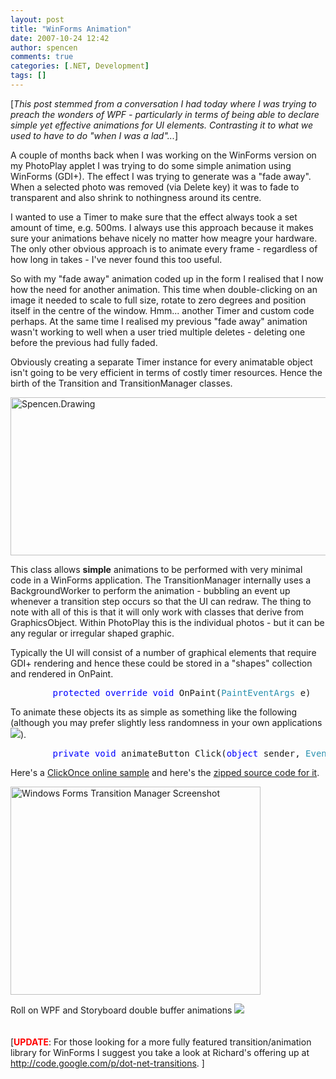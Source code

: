 ```yaml
---
layout: post
title: "WinForms Animation"
date: 2007-10-24 12:42
author: spencen
comments: true
categories: [.NET, Development]
tags: []
---
```

<P>[<EM>This post stemmed from a conversation I had today where I was trying to preach the wonders of WPF - particularly in terms of being able to declare simple yet effective animations for UI elements. Contrasting it to what we used to have to do "when I was a lad"...</EM>]</P>
<P>A couple of months back when I was working on the WinForms version on my PhotoPlay applet I was trying to do some simple animation using WinForms (GDI+). The effect I was trying to generate was a "fade away". When a selected photo was removed (via Delete key) it was to fade to transparent and also shrink to nothingness around its centre.</P>
<P>I wanted to use a Timer to make sure that the effect always took a set amount of time, e.g. 500ms. I always use this approach because it makes sure your animations behave nicely no matter how meagre your hardware. The only other obvious approach is to animate every frame - regardless of how long in takes - I've never found this too useful.</P>
<P>So with my "fade away" animation coded up in the form I realised that I now how the need for another animation. This time when double-clicking on an image it needed to scale to full size, rotate to zero degrees and position itself in the centre of the window. Hmm... another Timer and custom code perhaps. At the same time I realised my previous "fade away" animation wasn't working to well when a user tried multiple deletes - deleting one before the previous had fully faded.</P>
<P>Obviously creating a separate Timer instance for every animatable object isn't going to be very efficient in terms of costly timer resources. Hence the birth of the Transition and TransitionManager classes.</P><A href="http://11011.net/software/vspaste"></A>
<P><A href="http://blog.spencen.com/images/83489-72989/Spencen.Drawing_4.png" target=_blank><IMG style="BORDER-RIGHT-WIDTH: 0px; BORDER-TOP-WIDTH: 0px; BORDER-BOTTOM-WIDTH: 0px; BORDER-LEFT-WIDTH: 0px" border=0 alt=Spencen.Drawing src="http://blog.spencen.com/images/83489-72989/Spencen.Drawing_thumb_1.png" width=640 height=253></A> </P>
<P>This class allows <STRONG>simple</STRONG> animations to be performed with very minimal code in a WinForms application. The TransitionManager internally uses a BackgroundWorker to perform the animation - bubbling an event up whenever a transition step occurs so that the UI can redraw. The thing to note with all of this is that it will only work with classes that derive from GraphicsObject. Within PhotoPlay this is the individual photos - but it can be any regular or irregular shaped graphic.</P>
<P>Typically the UI will consist of a number of graphical elements that require GDI+ rendering and hence these could be stored in a "shapes" collection and rendered in OnPaint.</P><PRE class=code>        <SPAN style="COLOR: rgb(0,0,255)">protected</SPAN> <SPAN style="COLOR: rgb(0,0,255)">override</SPAN> <SPAN style="COLOR: rgb(0,0,255)">void</SPAN> OnPaint(<SPAN style="COLOR: rgb(43,145,175)">PaintEventArgs</SPAN> e)        {            <SPAN style="COLOR: rgb(0,0,255)">base</SPAN>.OnPaint(e);            <SPAN style="COLOR: rgb(0,0,255)">foreach</SPAN> (<SPAN style="COLOR: rgb(43,145,175)">GraphicsObject</SPAN> graphicsObject <SPAN style="COLOR: rgb(0,0,255)">in</SPAN> shapes)            {                graphicsObject.Paint(e.Graphics);            }        }</PRE>
<P>To animate these objects its as simple as something like the following (although you may prefer slightly less randomness in your own applications <IMG border=0 src="http://blog.spencen.com/emoticons/smile.png">).</P><PRE class=code>        <SPAN style="COLOR: rgb(0,0,255)">private</SPAN> <SPAN style="COLOR: rgb(0,0,255)">void</SPAN> animateButton_Click(<SPAN style="COLOR: rgb(0,0,255)">object</SPAN> sender, <SPAN style="COLOR: rgb(43,145,175)">EventArgs</SPAN> e)        {            <SPAN style="COLOR: rgb(43,145,175)">Random</SPAN> randomizer = <SPAN style="COLOR: rgb(0,0,255)">new</SPAN> <SPAN style="COLOR: rgb(43,145,175)">Random</SPAN>();            <SPAN style="COLOR: rgb(0,0,255)">foreach</SPAN> (<SPAN style="COLOR: rgb(43,145,175)">GraphicsObject</SPAN> graphicsObject <SPAN style="COLOR: rgb(0,0,255)">in</SPAN> shapes)            {                <SPAN style="COLOR: rgb(43,145,175)">Transition</SPAN> transition = <SPAN style="COLOR: rgb(0,0,255)">new</SPAN> <SPAN style="COLOR: rgb(43,145,175)">Transition</SPAN>(graphicsObject,                    randomizer.Next(1000) + 200,                    randomizer.Next(360),                    randomizer.Next(5) + 1,                    <SPAN style="COLOR: rgb(0,0,255)">new</SPAN> <SPAN style="COLOR: rgb(43,145,175)">PointF</SPAN>(randomizer.Next(400) + 50, randomizer.Next(400) + 50),                    randomizer.Next(50) / 100.0f + 0.5f);                transitionManager.Add(transition);            }            transitionManager.Start();        }        <SPAN style="COLOR: rgb(0,0,255)">private</SPAN> <SPAN style="COLOR: rgb(0,0,255)">void</SPAN> transitionManager_TransitionStep(<SPAN style="COLOR: rgb(0,0,255)">object</SPAN> sender, <SPAN style="COLOR: rgb(43,145,175)">TransitonStepEventArgs</SPAN> e)        {            <SPAN style="COLOR: rgb(0,128,0)">// A transition has occurred so force a redraw. Would be better if we added</SPAN>            <SPAN style="COLOR: rgb(0,128,0)">// Bounds to GraphicsObject so we could do Invalidate(e.Transition.Target.Bounds);</SPAN>            Invalidate();        }</PRE><A href="http://11011.net/software/vspaste"></A>
<P>Here's a <A href="https://www.spencen.com/install/WinFormsTransitions/publish.htm" target=_blank>ClickOnce online sample</A> and here's the <A href="http://www.spencen.com/source/WinFormsTransitions.zip">zipped source code for it</A>.</P>
<P><A href="http://blog.spencen.com/images/83489-72989/WinFormsTransitions_2.png" target=_blank><IMG style="BORDER-BOTTOM: 0px; BORDER-LEFT: 0px; BORDER-TOP: 0px; BORDER-RIGHT: 0px" border=0 alt="Windows Forms Transition Manager Screenshot" src="http://blog.spencen.com/images/83489-72989/WinFormsTransitions_thumb.png" width=400 height=333></A> </P>
<P>Roll on WPF and Storyboard double buffer animations <IMG border=0 src="http://blog.spencen.com/emoticons/smile.png"><BR><BR><BR>[<SPAN style="COLOR: #ff0000"><STRONG>UPDATE</STRONG></SPAN>: For those looking for a more fully featured transition/animation library for WinForms I suggest you take a look at Richard's offering up at <A href="http://code.google.com/p/dot-net-transitions">http://code.google.com/p/dot-net-transitions</A>. ]</P>

